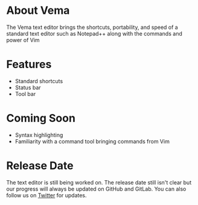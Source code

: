 # About Vema

The Vema text editor brings the shortcuts, portability, and speed of a standard text editor such as Notepad++ along with the commands and power of Vim

# Features

* Standard shortcuts
* Status bar
* Tool bar

# Coming Soon

* Syntax highlighting
* Familiarity with a command tool bringing commands from Vim

# Release Date

The text editor is still being worked on. The release date still isn't clear but our progress will always be updated on GitHub and GitLab. You can also follow us on [Twitter](https://twitter.com/vema_editor) for updates.
